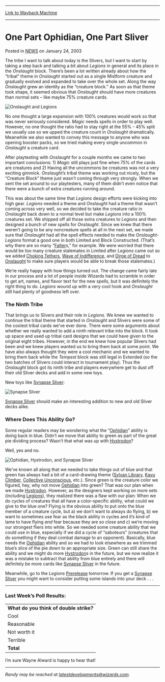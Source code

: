 
---
[Link to Wayback Machine](https://web.archive.org/web/20200813202334/https://magic.wizards.com/en/articles/archive/one-part-ophidian-one-part-sliver-2003-01-24)

[_metadata_:description]:- "The tribe I want to talk about today is the Slivers, but I want to start by taking a step back and talking a bit about Legions in general and its place in the Onslaught block. There’s been a lot written already about how the “tribal” theme in Onslaught started out as a single Mistform creature and gradually evolved and expanded to take over the whole set."
[_metadata_:generator]:- "Drupal 7 (http://drupal.org)"
[_metadata_:node]:- "287816"
[_metadata_:publish_date]:- "2003-01-24"
[_metadata_:source]:- "div-main-content"
[_metadata_:title]:- "One Part Ophidian, One Part Sliver"
[_metadata_:wayback_capture_timestamp]:- "2020-08-13 20:23:34"
[_metadata_:wayback_raw_url]:- "https://web.archive.org/web/20200813202334id_/https://magic.wizards.com/en/articles/archive/one-part-ophidian-one-part-sliver-2003-01-24"
[_metadata_:wayback_url]:- "https://magic.wizards.com/en/articles/archive/one-part-ophidian-one-part-sliver-2003-01-24"
---


One Part Ophidian, One Part Sliver
==================================



 Posted in [NEWS](/en/articles?source=MX_Nav2020)
 on January 24, 2003 










The tribe I want to talk about today is the Slivers, but I want to start by taking a step back and talking a bit about *Legions* in general and its place in the *Onslaught* block. There’s been a lot written already about how the “tribal” theme in *Onslaught* started out as a single Mistform creature and gradually evolved and expanded to take over the whole set. Along the way *Onslaught* grew an identity as the “creature block.” As soon as that theme took shape, it seemed obvious that *Onslaught* should have more creatures than normal sets – like maybe 75% creature cards.


![Onslaught and Legions](https://media.wizards.com/legacy/global/images/mtgcom_daily_rb55_pic1_en.jpg)


No one thought a large expansion with 100% creatures would work so that was never seriously considered. *Magic* needs spells in order to play well. However, no one thought the ratio had to stay right at the 55% - 45% split we usually use so we upped the creature count in *Onslaught* dramatically. Meanwhile we also wanted to convey this message to anyone who was opening booster packs, so we tried making every single uncommon in *Onslaught* a creature card.


After playtesting with *Onslaught* for a couple months we came to two important conclusions: 1) *Magic* still plays just fine when 75% of the cards are creatures and 2) Having all the uncommons be creatures was not a very exciting gimmick. *Onslaught*’s tribal theme was working out nicely, but the “Creature Block” theme just wasn’t coming through very strongly. When we sent the set around to our playtesters, many of them didn’t even notice that there were a bunch of extra creatures running around.


This was about the same time that *Legions* design efforts were kicking into high gear. *Legions* needed a theme and *Onslaught* had a theme that wasn’t coming across very well, so we decided to take the creature ratio in *Onslaught* back down to a normal level but make *Legions* into a 100% creatures set. We shipped off all those extra creatures to *Legions* and then designed a bunch of new spells for *Onslaught*. Since we knew that there weren’t going to be any noncreature spells at all in the next set, we made sure that *Onslaught* had all the spell effects needed to make the *Onslaught-Legions* format a good one in both Limited and Block Constructed. (That’s why there are so many “[Falter](http://gatherer.wizards.com/Pages/Card/Details.aspx?name=Falter)s,” for example. We were worried that there would be too many creature stalemates in Limited after *Legions* came out so we added [Choking Tethers](http://gatherer.wizards.com/Pages/Card/Details.aspx?name=Choking+Tethers), [Wave of Indifference](http://gatherer.wizards.com/Pages/Card/Details.aspx?name=Wave+of+Indifference), and [Dirge of Dread](http://gatherer.wizards.com/Pages/Card/Details.aspx?name=Dirge+of+Dread) to [Onslaught](http://gatherer.wizards.com/Pages/Card/Details.aspx?name=Onslaught) to make sure players would be able to break those stalemates.)


We’re really happy with how things turned out. The change came fairly late in our process and a lot of people inside Wizards had to scramble in order to get art, names, and flavor text for the new spells, but it was definitely the right thing to do. *Legions* wound up with a very cool hook and *Onslaught* still had plenty of goodness left over.


### The Ninth Tribe


That brings us to Slivers and their role in *Legions*. We knew we wanted to continue the tribal theme that started in *Onslaught* and Slivers were some of the coolest tribal cards we’ve ever done. There were some arguments about whether we really wanted to add a ninth relevant tribe into the block. It took up space and used up tribal card designs that we could have given to the original eight tribes. However, in the end we knew how popular Slivers had been and we knew players wanted us to bring them back at some point. We have also always thought they were a cool mechanic and we wanted to bring them back while the *Tempest* block was still legal in Extended (so the two batches of Slivers could interact in tournament play). Thus the *Onslaught* block got its ninth tribe and players everywhere get to dust off their old Sliver decks and add in some new toys.


New toys like [Synapse Sliver](http://gatherer.wizards.com/Pages/Card/Details.aspx?name=Synapse+Sliver):


![Synapse Sliver](http://gatherer.wizards.com/Handlers/Image.ashx?size=small&type=card&name=Synapse%20Sliver&options=)



[Synapse Sliver](http://gatherer.wizards.com/Pages/Card/Details.aspx?name=Synapse+Sliver) should make an interesting addition to new and old Sliver decks alike.


### Where Does This Ability Go?


Some regular readers may be wondering what the “[Ophidian](http://gatherer.wizards.com/Pages/Card/Details.aspx?name=Ophidian)” ability is doing back in blue. Didn’t we move that ability to green as part of the great pie dividing process? Wasn’t that what was up with [Hystrodon](http://gatherer.wizards.com/Pages/Card/Details.aspx?name=Hystrodon)?


Well, yes and no.


![Ophidian, Hystrodon, and Synapse Sliver](https://media.wizards.com/legacy/global/images/mtgcom_daily_rb55_pic2_en.jpg)


We’ve known all along that we needed to take things out of blue and that green has always had a bit of a card-drawing theme ([Sylvan Library](http://gatherer.wizards.com/Pages/Card/Details.aspx?name=Sylvan+Library), [Kavu Climber](http://gatherer.wizards.com/Pages/Card/Details.aspx?name=Kavu+Climber), [Collective Unconscious](http://gatherer.wizards.com/Pages/Card/Details.aspx?name=Collective+Unconscious), etc.). Since green is the creature color we figured, hey, why not move [Ophidian](http://gatherer.wizards.com/Pages/Card/Details.aspx?name=Ophidian) into green? That was our plan when we made [Hystrodon](http://gatherer.wizards.com/Pages/Card/Details.aspx?name=Hystrodon). However, as the designers kept working on more sets (including [Legions](http://gatherer.wizards.com/Pages/Card/Details.aspx?name=Legions)), they realized there was a flaw with our plan: When we do cycles of creatures that all have a color-specific ability, what could we give to the blue one? Flying is the obvious ability to put onto the blue member of a creature cycle, but a) we don’t want to always do flying, b) we want to sometimes use fear as the black ability in cycles and it’s kind of lame to have flying *and* fear because they are so close and c) we’re moving our strongest fliers into white. So we needed some creature ability that we could use in blue, especially if we did a cycle of “saboteurs” (creatures that do something if they deal combat damage to an opponent). Basically, blue needs the [Ophidian](http://gatherer.wizards.com/Pages/Card/Details.aspx?name=Ophidian) ability and so we had to look elsewhere as we trimmed blue’s slice of the pie down to an appropriate size. Green can still share the ability and we might do more [Hystrodon](http://gatherer.wizards.com/Pages/Card/Details.aspx?name=Hystrodon)s in the future, but we now realize it was a mistake to subtract that ability from blue entirely and there will definitely be more cards like [Synapse Sliver](http://gatherer.wizards.com/Pages/Card/Details.aspx?name=Synapse+Sliver) in the future.


Meanwhile, go to the *Legions* [Prerelease](http://archive.wizards.com/Magic/TCG/Events.aspx?x=events/magic/prereleases) tomorrow. If you get a [Synapse Sliver](http://gatherer.wizards.com/Pages/Card/Details.aspx?name=Synapse+Sliver) you might want to consider putting some islands into your deck . . .




---

### Last Week’s Poll Results:




|  |
| --- |
| **What do you think of double strike?** |
| Cool | 5626 | 50.0% |
| Reasonable | 3746 | 33.3% |
| Not worth it | 1081 | 9.6% |
| Terrible | 797 | 7.1% |
| **Total** | **11250** | **100.0%** |

I’m sure Wayne Alward is happy to hear that!




---

*Randy may be reached at latestdevelopments@wizards.com.*







